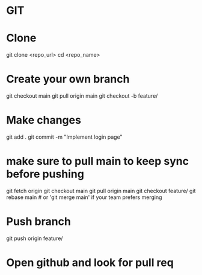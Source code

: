 # GIT 


# Clone
git clone <repo_url>
cd <repo_name>

# Create your own branch
git checkout main
git pull origin main
git checkout -b feature/<your-feature-name>

# Make changes 
git add .
git commit -m "Implement login page"

# make sure to pull main to keep sync before pushing 
git fetch origin
git checkout main
git pull origin main
git checkout feature/<your-feature-name>
git rebase main  # or 'git merge main' if your team prefers merging

# Push branch
git push origin feature/<your-feature-name>

# Open github and look for pull req
